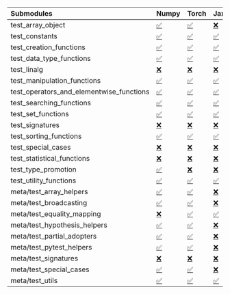 | Submodules                               | Numpy                                                                                                                           | Torch                                                                                                                           | Jax                                                                                                                             | Tensorflow                                                                                                                      |
|:-----------------------------------------|:--------------------------------------------------------------------------------------------------------------------------------|:--------------------------------------------------------------------------------------------------------------------------------|:--------------------------------------------------------------------------------------------------------------------------------|:--------------------------------------------------------------------------------------------------------------------------------|
| test_array_object                        | <a href="https://github.com/unifyai/ivy/runs/8177732299?check_suite_focus=true" rel="noopener noreferrer" target="_blank">✅</a> | <a href="https://github.com/unifyai/ivy/runs/8177733892?check_suite_focus=true" rel="noopener noreferrer" target="_blank">✅</a> | <a href="https://github.com/unifyai/ivy/runs/8177735241?check_suite_focus=true" rel="noopener noreferrer" target="_blank">❌</a> | <a href="https://github.com/unifyai/ivy/runs/8177736241?check_suite_focus=true" rel="noopener noreferrer" target="_blank">✅</a> |
| test_constants                           | <a href="https://github.com/unifyai/ivy/runs/8177732359?check_suite_focus=true" rel="noopener noreferrer" target="_blank">✅</a> | <a href="https://github.com/unifyai/ivy/runs/8177733956?check_suite_focus=true" rel="noopener noreferrer" target="_blank">✅</a> | <a href="https://github.com/unifyai/ivy/runs/8177735300?check_suite_focus=true" rel="noopener noreferrer" target="_blank">✅</a> | <a href="https://github.com/unifyai/ivy/runs/8177736272?check_suite_focus=true" rel="noopener noreferrer" target="_blank">✅</a> |
| test_creation_functions                  | <a href="https://github.com/unifyai/ivy/runs/8177732401?check_suite_focus=true" rel="noopener noreferrer" target="_blank">✅</a> | <a href="https://github.com/unifyai/ivy/runs/8177734020?check_suite_focus=true" rel="noopener noreferrer" target="_blank">✅</a> | <a href="https://github.com/unifyai/ivy/runs/8177735346?check_suite_focus=true" rel="noopener noreferrer" target="_blank">✅</a> | <a href="https://github.com/unifyai/ivy/runs/8177736306?check_suite_focus=true" rel="noopener noreferrer" target="_blank">✅</a> |
| test_data_type_functions                 | <a href="https://github.com/unifyai/ivy/runs/8177732437?check_suite_focus=true" rel="noopener noreferrer" target="_blank">✅</a> | <a href="https://github.com/unifyai/ivy/runs/8177734081?check_suite_focus=true" rel="noopener noreferrer" target="_blank">✅</a> | <a href="https://github.com/unifyai/ivy/runs/8177735405?check_suite_focus=true" rel="noopener noreferrer" target="_blank">✅</a> | <a href="https://github.com/unifyai/ivy/runs/8177736335?check_suite_focus=true" rel="noopener noreferrer" target="_blank">✅</a> |
| test_linalg                              | <a href="https://github.com/unifyai/ivy/runs/8177732480?check_suite_focus=true" rel="noopener noreferrer" target="_blank">❌</a> | <a href="https://github.com/unifyai/ivy/runs/8177734147?check_suite_focus=true" rel="noopener noreferrer" target="_blank">❌</a> | <a href="https://github.com/unifyai/ivy/runs/8177735456?check_suite_focus=true" rel="noopener noreferrer" target="_blank">❌</a> | <a href="https://github.com/unifyai/ivy/runs/8177736367?check_suite_focus=true" rel="noopener noreferrer" target="_blank">❌</a> |
| test_manipulation_functions              | <a href="https://github.com/unifyai/ivy/runs/8177732526?check_suite_focus=true" rel="noopener noreferrer" target="_blank">✅</a> | <a href="https://github.com/unifyai/ivy/runs/8177734225?check_suite_focus=true" rel="noopener noreferrer" target="_blank">✅</a> | <a href="https://github.com/unifyai/ivy/runs/8177735507?check_suite_focus=true" rel="noopener noreferrer" target="_blank">✅</a> | <a href="https://github.com/unifyai/ivy/runs/8177736407?check_suite_focus=true" rel="noopener noreferrer" target="_blank">✅</a> |
| test_operators_and_elementwise_functions | <a href="https://github.com/unifyai/ivy/runs/8177732566?check_suite_focus=true" rel="noopener noreferrer" target="_blank">✅</a> | <a href="https://github.com/unifyai/ivy/runs/8177734312?check_suite_focus=true" rel="noopener noreferrer" target="_blank">✅</a> | <a href="https://github.com/unifyai/ivy/runs/8177735549?check_suite_focus=true" rel="noopener noreferrer" target="_blank">✅</a> | <a href="https://github.com/unifyai/ivy/runs/8177736450?check_suite_focus=true" rel="noopener noreferrer" target="_blank">✅</a> |
| test_searching_functions                 | <a href="https://github.com/unifyai/ivy/runs/8177732614?check_suite_focus=true" rel="noopener noreferrer" target="_blank">✅</a> | <a href="https://github.com/unifyai/ivy/runs/8177734374?check_suite_focus=true" rel="noopener noreferrer" target="_blank">✅</a> | <a href="https://github.com/unifyai/ivy/runs/8177735583?check_suite_focus=true" rel="noopener noreferrer" target="_blank">✅</a> | <a href="https://github.com/unifyai/ivy/runs/8177736509?check_suite_focus=true" rel="noopener noreferrer" target="_blank">✅</a> |
| test_set_functions                       | <a href="https://github.com/unifyai/ivy/runs/8177732667?check_suite_focus=true" rel="noopener noreferrer" target="_blank">✅</a> | <a href="https://github.com/unifyai/ivy/runs/8177734460?check_suite_focus=true" rel="noopener noreferrer" target="_blank">✅</a> | <a href="https://github.com/unifyai/ivy/runs/8177735627?check_suite_focus=true" rel="noopener noreferrer" target="_blank">✅</a> | <a href="https://github.com/unifyai/ivy/runs/8177736556?check_suite_focus=true" rel="noopener noreferrer" target="_blank">✅</a> |
| test_signatures                          | <a href="https://github.com/unifyai/ivy/runs/8177732744?check_suite_focus=true" rel="noopener noreferrer" target="_blank">❌</a> | <a href="https://github.com/unifyai/ivy/runs/8177734521?check_suite_focus=true" rel="noopener noreferrer" target="_blank">❌</a> | <a href="https://github.com/unifyai/ivy/runs/8177735667?check_suite_focus=true" rel="noopener noreferrer" target="_blank">❌</a> | <a href="https://github.com/unifyai/ivy/runs/8177736654?check_suite_focus=true" rel="noopener noreferrer" target="_blank">❌</a> |
| test_sorting_functions                   | <a href="https://github.com/unifyai/ivy/runs/8177732820?check_suite_focus=true" rel="noopener noreferrer" target="_blank">✅</a> | <a href="https://github.com/unifyai/ivy/runs/8177734577?check_suite_focus=true" rel="noopener noreferrer" target="_blank">✅</a> | <a href="https://github.com/unifyai/ivy/runs/8177735702?check_suite_focus=true" rel="noopener noreferrer" target="_blank">✅</a> | <a href="https://github.com/unifyai/ivy/runs/8177736737?check_suite_focus=true" rel="noopener noreferrer" target="_blank">✅</a> |
| test_special_cases                       | <a href="https://github.com/unifyai/ivy/runs/8177732914?check_suite_focus=true" rel="noopener noreferrer" target="_blank">❌</a> | <a href="https://github.com/unifyai/ivy/runs/8177734620?check_suite_focus=true" rel="noopener noreferrer" target="_blank">❌</a> | <a href="https://github.com/unifyai/ivy/runs/8177735735?check_suite_focus=true" rel="noopener noreferrer" target="_blank">❌</a> | <a href="https://github.com/unifyai/ivy/runs/8177736826?check_suite_focus=true" rel="noopener noreferrer" target="_blank">❌</a> |
| test_statistical_functions               | <a href="https://github.com/unifyai/ivy/runs/8177733002?check_suite_focus=true" rel="noopener noreferrer" target="_blank">❌</a> | <a href="https://github.com/unifyai/ivy/runs/8177734658?check_suite_focus=true" rel="noopener noreferrer" target="_blank">❌</a> | <a href="https://github.com/unifyai/ivy/runs/8177735771?check_suite_focus=true" rel="noopener noreferrer" target="_blank">❌</a> | <a href="https://github.com/unifyai/ivy/runs/8177736901?check_suite_focus=true" rel="noopener noreferrer" target="_blank">❌</a> |
| test_type_promotion                      | <a href="https://github.com/unifyai/ivy/runs/8177733113?check_suite_focus=true" rel="noopener noreferrer" target="_blank">✅</a> | <a href="https://github.com/unifyai/ivy/runs/8177734707?check_suite_focus=true" rel="noopener noreferrer" target="_blank">❌</a> | <a href="https://github.com/unifyai/ivy/runs/8177735807?check_suite_focus=true" rel="noopener noreferrer" target="_blank">❌</a> | <a href="https://github.com/unifyai/ivy/runs/8177736990?check_suite_focus=true" rel="noopener noreferrer" target="_blank">❌</a> |
| test_utility_functions                   | <a href="https://github.com/unifyai/ivy/runs/8177733228?check_suite_focus=true" rel="noopener noreferrer" target="_blank">✅</a> | <a href="https://github.com/unifyai/ivy/runs/8177734760?check_suite_focus=true" rel="noopener noreferrer" target="_blank">✅</a> | <a href="https://github.com/unifyai/ivy/runs/8177735842?check_suite_focus=true" rel="noopener noreferrer" target="_blank">✅</a> | <a href="https://github.com/unifyai/ivy/runs/8177737098?check_suite_focus=true" rel="noopener noreferrer" target="_blank">✅</a> |
| meta/test_array_helpers                  | <a href="https://github.com/unifyai/ivy/runs/8177733344?check_suite_focus=true" rel="noopener noreferrer" target="_blank">✅</a> | <a href="https://github.com/unifyai/ivy/runs/8177734816?check_suite_focus=true" rel="noopener noreferrer" target="_blank">✅</a> | <a href="https://github.com/unifyai/ivy/runs/8177735892?check_suite_focus=true" rel="noopener noreferrer" target="_blank">❌</a> | <a href="https://github.com/unifyai/ivy/runs/8177737206?check_suite_focus=true" rel="noopener noreferrer" target="_blank">✅</a> |
| meta/test_broadcasting                   | <a href="https://github.com/unifyai/ivy/runs/8177733451?check_suite_focus=true" rel="noopener noreferrer" target="_blank">✅</a> | <a href="https://github.com/unifyai/ivy/runs/8177734866?check_suite_focus=true" rel="noopener noreferrer" target="_blank">✅</a> | <a href="https://github.com/unifyai/ivy/runs/8177735938?check_suite_focus=true" rel="noopener noreferrer" target="_blank">❌</a> | <a href="https://github.com/unifyai/ivy/runs/8177737326?check_suite_focus=true" rel="noopener noreferrer" target="_blank">✅</a> |
| meta/test_equality_mapping               | <a href="https://github.com/unifyai/ivy/runs/8177733540?check_suite_focus=true" rel="noopener noreferrer" target="_blank">❌</a> | <a href="https://github.com/unifyai/ivy/runs/8177734916?check_suite_focus=true" rel="noopener noreferrer" target="_blank">✅</a> | <a href="https://github.com/unifyai/ivy/runs/8177735984?check_suite_focus=true" rel="noopener noreferrer" target="_blank">✅</a> | <a href="https://github.com/unifyai/ivy/runs/8177737392?check_suite_focus=true" rel="noopener noreferrer" target="_blank">✅</a> |
| meta/test_hypothesis_helpers             | <a href="https://github.com/unifyai/ivy/runs/8177733606?check_suite_focus=true" rel="noopener noreferrer" target="_blank">✅</a> | <a href="https://github.com/unifyai/ivy/runs/8177734960?check_suite_focus=true" rel="noopener noreferrer" target="_blank">✅</a> | <a href="https://github.com/unifyai/ivy/runs/8177736012?check_suite_focus=true" rel="noopener noreferrer" target="_blank">❌</a> | <a href="https://github.com/unifyai/ivy/runs/8177737446?check_suite_focus=true" rel="noopener noreferrer" target="_blank">✅</a> |
| meta/test_partial_adopters               | <a href="https://github.com/unifyai/ivy/runs/8177733652?check_suite_focus=true" rel="noopener noreferrer" target="_blank">✅</a> | <a href="https://github.com/unifyai/ivy/runs/8177735003?check_suite_focus=true" rel="noopener noreferrer" target="_blank">✅</a> | <a href="https://github.com/unifyai/ivy/runs/8177736041?check_suite_focus=true" rel="noopener noreferrer" target="_blank">❌</a> | <a href="https://github.com/unifyai/ivy/runs/8177737476?check_suite_focus=true" rel="noopener noreferrer" target="_blank">✅</a> |
| meta/test_pytest_helpers                 | <a href="https://github.com/unifyai/ivy/runs/8177733701?check_suite_focus=true" rel="noopener noreferrer" target="_blank">✅</a> | <a href="https://github.com/unifyai/ivy/runs/8177735046?check_suite_focus=true" rel="noopener noreferrer" target="_blank">✅</a> | <a href="https://github.com/unifyai/ivy/runs/8177736081?check_suite_focus=true" rel="noopener noreferrer" target="_blank">❌</a> | <a href="https://github.com/unifyai/ivy/runs/8177737514?check_suite_focus=true" rel="noopener noreferrer" target="_blank">✅</a> |
| meta/test_signatures                     | <a href="https://github.com/unifyai/ivy/runs/8177733739?check_suite_focus=true" rel="noopener noreferrer" target="_blank">❌</a> | <a href="https://github.com/unifyai/ivy/runs/8177735091?check_suite_focus=true" rel="noopener noreferrer" target="_blank">❌</a> | <a href="https://github.com/unifyai/ivy/runs/8177736117?check_suite_focus=true" rel="noopener noreferrer" target="_blank">❌</a> | <a href="https://github.com/unifyai/ivy/runs/8177737560?check_suite_focus=true" rel="noopener noreferrer" target="_blank">❌</a> |
| meta/test_special_cases                  | <a href="https://github.com/unifyai/ivy/runs/8177733779?check_suite_focus=true" rel="noopener noreferrer" target="_blank">✅</a> | <a href="https://github.com/unifyai/ivy/runs/8177735136?check_suite_focus=true" rel="noopener noreferrer" target="_blank">✅</a> | <a href="https://github.com/unifyai/ivy/runs/8177736158?check_suite_focus=true" rel="noopener noreferrer" target="_blank">❌</a> | <a href="https://github.com/unifyai/ivy/runs/8177737589?check_suite_focus=true" rel="noopener noreferrer" target="_blank">✅</a> |
| meta/test_utils                          | <a href="https://github.com/unifyai/ivy/runs/8177733824?check_suite_focus=true" rel="noopener noreferrer" target="_blank">✅</a> | <a href="https://github.com/unifyai/ivy/runs/8177735197?check_suite_focus=true" rel="noopener noreferrer" target="_blank">✅</a> | <a href="https://github.com/unifyai/ivy/runs/8177736204?check_suite_focus=true" rel="noopener noreferrer" target="_blank">✅</a> | <a href="https://github.com/unifyai/ivy/runs/8177737618?check_suite_focus=true" rel="noopener noreferrer" target="_blank">✅</a> |
